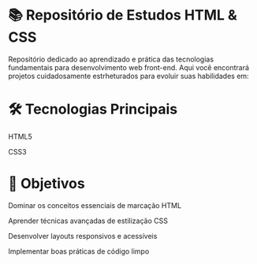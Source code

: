 # 📚 Repositório de Estudos HTML & CSS
Repositório dedicado ao aprendizado e prática das tecnologias fundamentais para desenvolvimento web front-end. Aqui você encontrará projetos cuidadosamente estrheturados para evoluir suas habilidades em:

# 🛠 Tecnologias Principais
HTML5

CSS3

# 🎯 Objetivos
Dominar os conceitos essenciais de marcação HTML

Aprender técnicas avançadas de estilização CSS

Desenvolver layouts responsivos e acessíveis

Implementar boas práticas de código limpo
